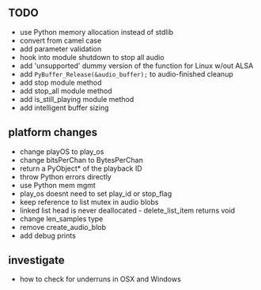 ## TODO

* use Python memory allocation instead of stdlib
* convert from camel case
* add parameter validation
* hook into module shutdown to stop all audio
* add 'unsupported' dummy version of the function for Linux w/out ALSA
* add `PyBuffer_Release(&audio_buffer);`  to audio-finished cleanup
* add stop module method
* add stop_all module method
* add is_still_playing module method
* add intelligent buffer sizing

## platform changes

* change playOS to play_os
* change bitsPerChan to BytesPerChan
* return a PyObject* of the playback ID
* throw Python errors directly
* use Python mem mgmt
* play_os doesnt need to set play_id or stop_flag
* keep reference to list mutex in audio blobs
* linked list head is never deallocated - delete_list_item returns void
* change len_samples type
* remove create_audio_blob 
* add debug prints

## investigate

* how to check for underruns in OSX and Windows